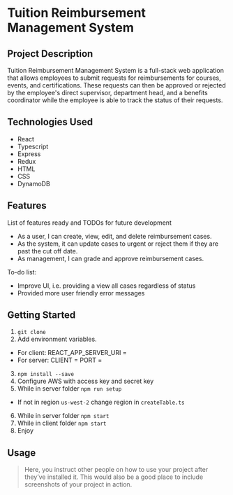 # Tuition Reimbursement Management System

## Project Description

Tuition Reimbursement Management System is a full-stack web application that allows employees to submit requests for reimbursements for courses, events, and certifications. These requests can then be approved or rejected by the employee's direct supervisor, department head, and a benefits coordinator while the employee is able to track the status of their requests.

## Technologies Used

* React
* Typescript 
* Express
* Redux
* HTML
* CSS
* DynamoDB

## Features

List of features ready and TODOs for future development
* As a user, I can create, view, edit, and delete reimbursement cases.
* As the system, it can update cases to urgent or reject them if they are past the cut off date.
* As management, I can grade and approve reimbursement cases.

To-do list:
* Improve UI, i.e. providing a view all cases regardless of status
* Provided more user friendly error messages

## Getting Started
   
1. `git clone`
2. Add environment variables. 
  - For client: REACT_APP_SERVER_URI = <URI server is running on>
  - For server: CLIENT = <URI client is running on>
                PORT = <Port you want the server to run on>
3. `npm install --save`
4. Configure AWS with access key and secret key
5. While in server folder `npm run setup`
  - If not in region `us-west-2` change region in `createTable.ts`
6. While in server folder `npm start`
7. While in client folder `npm start`
8. Enjoy

## Usage

> Here, you instruct other people on how to use your project after they’ve installed it. This would also be a good place to include screenshots of your project in action.

